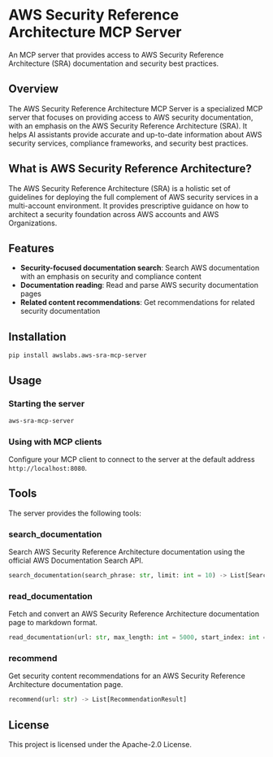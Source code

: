 # AWS Security Reference Architecture MCP Server

An MCP server that provides access to AWS Security Reference Architecture (SRA) documentation and security best practices.

## Overview

The AWS Security Reference Architecture MCP Server is a specialized MCP server that focuses on providing access to AWS security documentation, with an emphasis on the AWS Security Reference Architecture (SRA). It helps AI assistants provide accurate and up-to-date information about AWS security services, compliance frameworks, and security best practices.

## What is AWS Security Reference Architecture?

The AWS Security Reference Architecture (SRA) is a holistic set of guidelines for deploying the full complement of AWS security services in a multi-account environment. It provides prescriptive guidance on how to architect a security foundation across AWS accounts and AWS Organizations.

## Features

- **Security-focused documentation search**: Search AWS documentation with an emphasis on security and compliance content
- **Documentation reading**: Read and parse AWS security documentation pages
- **Related content recommendations**: Get recommendations for related security documentation

## Installation

```bash
pip install awslabs.aws-sra-mcp-server
```

## Usage

### Starting the server

```bash
aws-sra-mcp-server
```

### Using with MCP clients

Configure your MCP client to connect to the server at the default address `http://localhost:8080`.

## Tools

The server provides the following tools:

### search_documentation

Search AWS Security Reference Architecture documentation using the official AWS Documentation Search API.

```python
search_documentation(search_phrase: str, limit: int = 10) -> List[SearchResult]
```

### read_documentation

Fetch and convert an AWS Security Reference Architecture documentation page to markdown format.

```python
read_documentation(url: str, max_length: int = 5000, start_index: int = 0) -> str
```

### recommend

Get security content recommendations for an AWS Security Reference Architecture documentation page.

```python
recommend(url: str) -> List[RecommendationResult]
```

## License

This project is licensed under the Apache-2.0 License.
